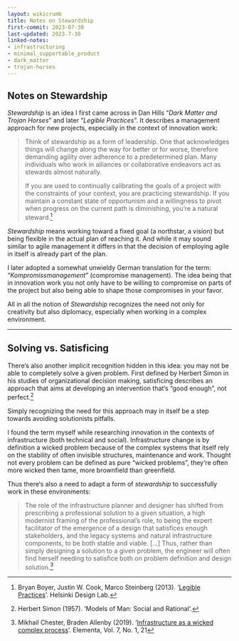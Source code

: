 ```yaml
---
layout: wikicrumb 
title: Notes on Stewardship
first-commit: 2023-07-30
last-updated: 2023-7-30
linked-notes:
- infrastructuring
- minimal_supportable_product
- dark_matter
- trojan-horses
---
```


## Notes on Stewardship

*Stewardship* is an idea I first came across in Dan Hills “*Dark Matter and Trojan Horses*” and later “*Legible Practices*”. It describes a management approach for new projects, especially in the context of innovation work:

> Think of stewardship as a form of leadership. One that acknowledges things will change along the way for better or for worse, therefore demanding agility over adherence to a predetermined plan. Many individuals who work in alliances or collaborative endeavors act as stewards almost naturally.
> 
> If you are used to continually calibrating the goals of a project with the constraints of your context, you are practicing stewardship. If you maintain a constant state of opportunism and a willingness to pivot when progress on the current path is diminishing, you’re a natural steward.[^1]

*Stewardship* means working toward a fixed goal (a northstar, a vision) but being flexible in the actual plan of reaching it. And while it may sound similar to agile management it differs in that the decision of employing agile in itself is already part of the plan.

I later adopted a somewhat unwieldy German translation for the term: “*Kompromissmanagement*” (compromise management). The idea being that in innovation work you not only have to be willing to compromise on parts of the project but also being able to shape those compromises in your favor.

All in all the notion of *Stewardship* recognizes the need not only for creativity but also diplomacy, especially when working in a complex environment.

---

## Solving vs. Satisficing

There‘s also another implicit recognition hidden in this idea: you may not be able to completely solve a given problem. First defined by Herbert Simon in his studies of organizational decision making, satisficing describes an approach that aims at developing an intervention that‘s “good enough”, not perfect.[^2]

Simply recognizing the need for this approach may in itself be a step towards avoiding solutionists pitfalls.

I found the term myself while researching innovation in the contexts of infrastructure (both technical and social). Infrastructure change is by definition a wicked problem because of the complex systems that itself rely on the stability of often invisible structures, maintenance and work. Thought not every problem can be defined as pure “wicked problems”, they‘re often more wicked then tame, more brownfield than greenfield.

Thus there‘s also a need to adapt a form of *stewardship* to successfully work in these environments:

> The role of the infrastructure planner and designer has shifted from prescribing a professional solution to a given situation, a high modernist framing of the professional’s role, to being the expert facilitator of the emergence of a design that satisfices enough stakeholders, and the legacy systems and natural infrastructure components, to be both stable and viable.
> [...]
> Thus, rather than simply designing a solution to a given problem, the engineer will often find herself needing to satisfice both on problem definition and design solution.[^3]

[^1]: Bryan Boyer, Justin W. Cook, Marco Steinberg (2013). ‘[Legible Practices](http://helsinkidesignlab.rip/legiblepractises/)’. Helsinki Design Lab.
[^2]: Herbert Simon (1957). ‘Models of Man: Social and Rational‘. 
[^3]: Mikhail Chester, Braden Allenby (2019). ‘[Infrastructure as a wicked complex process](https://doi.org/10.1525/elementa.360)’. Elementa, Vol. 7, No. 1, 21